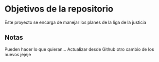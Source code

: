 # Objetivos de la repositorio

Este proyecto se encarga de manejar los planes de la liga de la justicia


## Notas
Pueden hacer lo que quieran...
Actualizar desde Github
otro cambio
de los nuevos
jejeje
